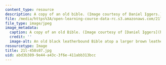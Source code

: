 ```yaml
---
content_type: resource
description: A copy of an old bible. (Image courtesy of Daniel Iggers.)
file: /media/https%3A/open-learning-course-data-rc.s3.amazonaws.com/21l-458-the-bible-spring-2007/abd3b3899e44a43c3f6e411abb313bcc_21l-458s07.jpg
file_type: image/jpeg
image_metadata:
  caption: A copy of an old Bible. (Image courtesy of [Daniel Iggers](http://www.flickr.com/photos/fortinbras/).)
  credit: ''
  image-alt: An old black leatherbound Bible atop a larger brown leatherbound book.
resourcetype: Image
title: 21l-458s07.jpg
uid: abd3b389-9e44-a43c-3f6e-411abb313bcc
---
```

